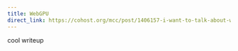 ```yaml
---
title: WebGPU
direct_link: https://cohost.org/mcc/post/1406157-i-want-to-talk-about-webgpu
---
```


cool writeup
